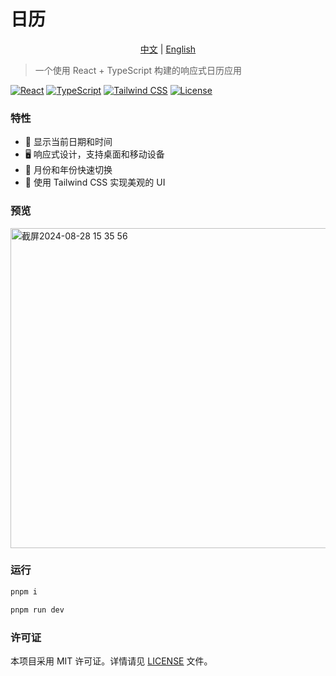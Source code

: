 # 日历

<p align="center">
  <a href="./README.md">中文</a> | <a href="./English.md">English</a>
</p>

> 一个使用 React + TypeScript 构建的响应式日历应用

[![React](https://img.shields.io/badge/React-18.2.0-blue.svg)](https://reactjs.org/)
[![TypeScript](https://img.shields.io/badge/TypeScript-5.2.2-blue.svg)](https://www.typescriptlang.org/)
[![Tailwind CSS](https://img.shields.io/badge/Tailwind_CSS-3.4.10-blue.svg)](https://tailwindcss.com/)
[![License](https://img.shields.io/badge/license-MIT-green.svg)](https://opensource.org/licenses/MIT)

### 特性 

- 📅 显示当前日期和时间
- 🖥️ 响应式设计，支持桌面和移动设备
- 🌙 月份和年份快速切换
- 🎨 使用 Tailwind CSS 实现美观的 UI


### 预览

<img width="512" alt="截屏2024-08-28 15 35 56" src="https://github.com/user-attachments/assets/a755f154-f4b7-45cc-bdf6-69126c70e0eb">

### 运行

```bash
pnpm i 

pnpm run dev 
```

### 许可证

本项目采用 MIT 许可证。详情请见 [LICENSE](LICENSE) 文件。
